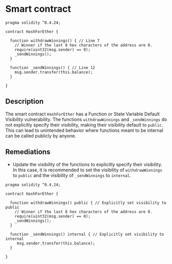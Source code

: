 # Smart contract

```solidity
pragma solidity ^0.4.24;

contract HashForEther {

  function withdrawWinnings() { // Line 7
    // Winner if the last 8 hex characters of the address are 0. 
    require(uint32(msg.sender) == 0);
    _sendWinnings();
  }
  
  function _sendWinnings() { // Line 12
    msg.sender.transfer(this.balance);
  }
     
}
```

## Description

The smart contract `HashForEther` has a Function or State Variable Default Visibility vulnerability. The functions `withdrawWinnings` and `_sendWinnings` do not explicitly specify their visibility, making their visibility default to `public`. This can lead to unintended behavior where functions meant to be internal can be called publicly by anyone.

## Remediations

- Update the visibility of the functions to explicitly specify their visibility. In this case, it is recommended to set the visibility of `withdrawWinnings` to `public` and the visibility of `_sendWinnings` to `internal`.

```solidity
pragma solidity ^0.4.24;

contract HashForEther {
  
  function withdrawWinnings() public { // Explicitly set visibility to public
    // Winner if the last 8 hex characters of the address are 0.
    require(uint32(msg.sender) == 0);
    _sendWinnings();
  }
  
  function _sendWinnings() internal { // Explicitly set visibility to internal
     msg.sender.transfer(this.balance);
  }

}
```